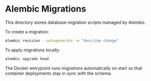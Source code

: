 # Alembic Migrations

This directory stores database migration scripts managed by Alembic.

To create a migration:

```bash
alembic revision --autogenerate -m "describe change"
```

To apply migrations locally:

```bash
alembic upgrade head
```

The Docker entrypoint runs migrations automatically on start so that container
deployments stay in sync with the schema.
